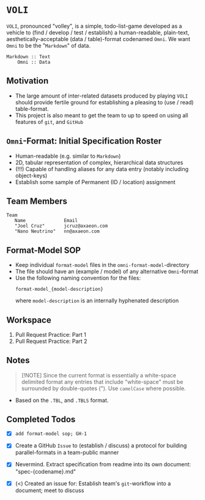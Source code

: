 

# `VOLI`
`VOLI`, pronounced "volley", is a simple, todo-list-game developed as a vehicle to (find / develop / test / establish) a human-readable, plain-text, aesthetically-acceptable (data / table)-format codenamed `Omni`.  We want `Omni` to be the "`Markdown`" of data.
```
Markdown :: Text
    Omni :: Data
```

## Motivation
- The large amount of inter-related datasets produced by playing `VOLI` should provide fertile ground for establishing a pleasing to (use / read) table-format.
- This project is also meant to get the team to up to speed on using all features of `git`, and `GitHub`

## `Omni`-Format: Initial Specification Roster
- Human-readable (e.g. similar to `Markdown`)
- 2D, tabular representation of complex, hierarchical data structures
- (!!!) Capable of handling aliases for any data entry (notably including object-keys)
- Establish some sample of Permanent (ID / location) assignment

## Team Members
```omni
Team
   Name              Email
   "Joel Cruz"       jcruz@axaeon.com
   "Nano Neutrino"   nn@axaeon.com
```

## Format-Model SOP
- Keep individual `format-model` files in the `omni-format-model`-directory
- The file should have an (example / model) of any alternative `Omni`-format
- Use the following naming convention for the files:
   ```
   format-model_{model-description}
   ```
   where `model-description` is an internally hyphenated description

## Workspace
1. Pull Request Practice: Part 1
1. Pull Request Practice: Part 2

## Notes
> [!NOTE] Since the current format is essentially a white-space delimited format any entries that include "white-space" must be surrounded by double-quotes (").  Use `camelCase` where possible.
- Based on the `.TBL`, and `.TBLS` format.

## Completed Todos
- [x] `add format-model sop; GH-1`
- [x] Create a GitHub `Issue` to (establish / discuss) a protocol for building parallel-formats in a team-public manner
- [x] Nevermind. Extract specification from readme into its own document: "spec-{codename}.md"
- [x] (<) Created an issue for: Establish team's `git`-workflow into a document; meet to discuss

